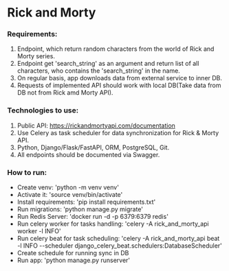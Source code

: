 # Rick and Morty 

### Requirements:
1. Endpoint, which return random characters from the world of Rick and Morty series.
2. Endpoint get 'search_string' as an argument and return list of all characters, who contains the 'search_string' in the name.
3. On regular basis, app downloads data from external service to inner DB.
4. Requests of implemented API should work with local DB(Take data from DB not from Rick amd Morty API).

### Technologies to use:
1. Public API: https://rickandmortyapi.com/documentation
2. Use Celery as task scheduler for data synchronization for Rick & Morty API.
3. Python, Django/Flask/FastAPI, ORM, PostgreSQL, Git.
4. All endpoints should be documented via Swagger.

### How to run:
- Create venv: 'python -m venv venv'
- Activate it: 'source venv/bin/activate'
- Install requirements: 'pip install requirements.txt'
- Run migrations: 'python manage.py migrate'
- Run Redis Server: 'docker run -d -p 6379:6379 redis'
- Run celery worker for tasks handling: 'celery -A rick_and_morty_api worker -l INFO'
- Run celery beat for task scheduling: 'celery -A rick_and_morty_api beat -l INFO --scheduler django_celery_beat.schedulers:DatabaseScheduler'
- Create schedule for running sync in DB
- Run app: 'python manage.py runserver'
